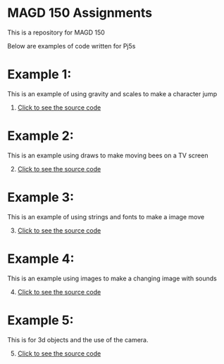 # **MAGD 150 Assignments**

This is a repository for MAGD 150

Below are examples of code written for Pj5s

# Example 1:
This is an example of using gravity and scales to make a character jump

1.  [Click to see the source code](https://github.com/NMDavisNinjask/MAGD-150-Assignments/tree/gh-pages/Fancy_elf_2019_11_20_19_12_40)
# Example 2:

This is an example using draws to make moving bees on a TV screen

2.  [Click to see the source code](https://github.com/NMDavisNinjask/MAGD-150-Assignments/tree/gh-pages/Puzzle_shoe_2019_11_20_19_13_44)
# Example 3:
This is an example of using strings and fonts to make a image move

3.  [Click to see the source code](https://github.com/NMDavisNinjask/MAGD-150-Assignments/tree/gh-pages/Lab_8_2019_11_20_19_12_08)
# Example 4:
This is an example using images to make a changing image with sounds

4.  [Click to see the source code](https://github.com/NMDavisNinjask/MAGD-150-Assignments/tree/gh-pages/Lab_9_2019_11_20_19_12_16)
# Example 5:
This is for 3d objects and the use of the camera.

5.  [Click to see the source code](https://github.com/NMDavisNinjask/MAGD-150-Assignments/tree/master/Lab_10_2019_11_20_19_11_57)
